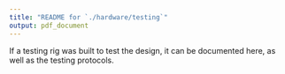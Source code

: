 ```yaml
---
title: "README for `./hardware/testing`"
output: pdf_document
---
```


If a testing rig was built to test the design, it can be documented here, as well as the testing protocols. 